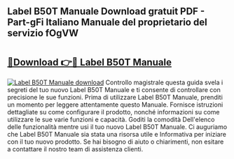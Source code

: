## Label B50T Manuale Download gratuit PDF - Part-gFi Italiano Manuale del proprietario del servizio fOgVW

# <h2><a href="http://dfgzzp.blite.top/?on=Label+B50T+Manuale">🔗Download 👉🔴 Label B50T Manuale</a></h2>

[![Label B50T Manuale download](https://i.imgur.com/lujVjoI.png)](http://dfgzzp.blite.top/?on=Label+B50T+Manuale)
Controllo magistrale questa guida svela i segreti del tuo nuovo Label B50T Manuale e ti consente di controllare con precisione le sue funzioni. Prima di utilizzare Label B50T Manuale, prenditi un momento per leggere attentamente questo Manuale. Fornisce istruzioni dettagliate su come configurare il prodotto, nonché informazioni su come utilizzare le sue varie funzioni e capacità. Goditi la comodità Dell'elenco delle funzionalità mentre usi il tuo nuovo Label B50T Manuale. Ci auguriamo che Label B50T Manuale sia stata una risorsa utile e Informativa per iniziare con il tuo nuovo prodotto. Se hai bisogno di aiuto o chiarimenti, non esitare a contattare il nostro team di assistenza clienti.
